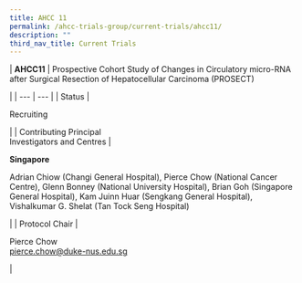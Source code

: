 ```yaml
---
title: AHCC 11
permalink: /ahcc-trials-group/current-trials/ahcc11/
description: ""
third_nav_title: Current Trials
---
```

| **AHCC11** | 
Prospective Cohort Study of Changes in Circulatory micro-RNA after Surgical Resection of Hepatocellular Carcinoma (PROSECT)

 |
| --- | --- |
| Status | 

Recruiting

 |
| Contributing Principal  
Investigators and Centres | 

**Singapore**

Adrian Chiow (Changi General Hospital), Pierce Chow (National Cancer Centre), Glenn Bonney (National University Hospital), Brian Goh (Singapore General Hospital), Kam Juinn Huar (Sengkang General Hospital), Vishalkumar G. Shelat (Tan Tock Seng Hospital)

 |
| Protocol Chair | 

Pierce Chow   
[pierce.chow@duke-nus.edu.sg](mailto:pierce.chow@duke-nus.edu.sg)

 |